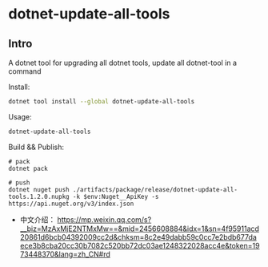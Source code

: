 # dotnet-update-all-tools

## Intro

A dotnet tool for upgrading all dotnet tools, update all dotnet-tool in a command

Install:

``` sh
dotnet tool install --global dotnet-update-all-tools
```

Usage:

``` sh
dotnet-update-all-tools
```

Build && Publish:

``` pwsh
# pack
dotnet pack

# push
dotnet nuget push ./artifacts/package/release/dotnet-update-all-tools.1.2.0.nupkg -k $env:Nuget__ApiKey -s https://api.nuget.org/v3/index.json
```

- 中文介绍： <https://mp.weixin.qq.com/s?__biz=MzAxMjE2NTMxMw==&mid=2456608884&idx=1&sn=4f95911acd20861d6bcb04392009cc2d&chksm=8c2e49dabb59c0cc7e2bdb677daece3b8cba20cc30b7082c520bb72dc03ae1248322028acc4e&token=1973448370&lang=zh_CN#rd>

